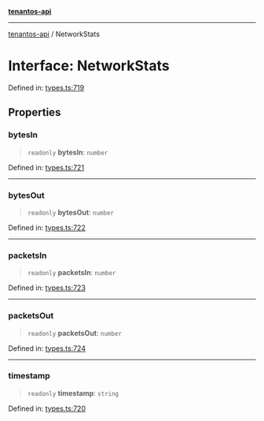 [**tenantos-api**](../README.md)

***

[tenantos-api](../globals.md) / NetworkStats

# Interface: NetworkStats

Defined in: [types.ts:719](https://github.com/shadmanZero/tenantos-api/blob/5456fdea44f46a63455944d4982f5327cbeb3156/src/types.ts#L719)

## Properties

### bytesIn

> `readonly` **bytesIn**: `number`

Defined in: [types.ts:721](https://github.com/shadmanZero/tenantos-api/blob/5456fdea44f46a63455944d4982f5327cbeb3156/src/types.ts#L721)

***

### bytesOut

> `readonly` **bytesOut**: `number`

Defined in: [types.ts:722](https://github.com/shadmanZero/tenantos-api/blob/5456fdea44f46a63455944d4982f5327cbeb3156/src/types.ts#L722)

***

### packetsIn

> `readonly` **packetsIn**: `number`

Defined in: [types.ts:723](https://github.com/shadmanZero/tenantos-api/blob/5456fdea44f46a63455944d4982f5327cbeb3156/src/types.ts#L723)

***

### packetsOut

> `readonly` **packetsOut**: `number`

Defined in: [types.ts:724](https://github.com/shadmanZero/tenantos-api/blob/5456fdea44f46a63455944d4982f5327cbeb3156/src/types.ts#L724)

***

### timestamp

> `readonly` **timestamp**: `string`

Defined in: [types.ts:720](https://github.com/shadmanZero/tenantos-api/blob/5456fdea44f46a63455944d4982f5327cbeb3156/src/types.ts#L720)
